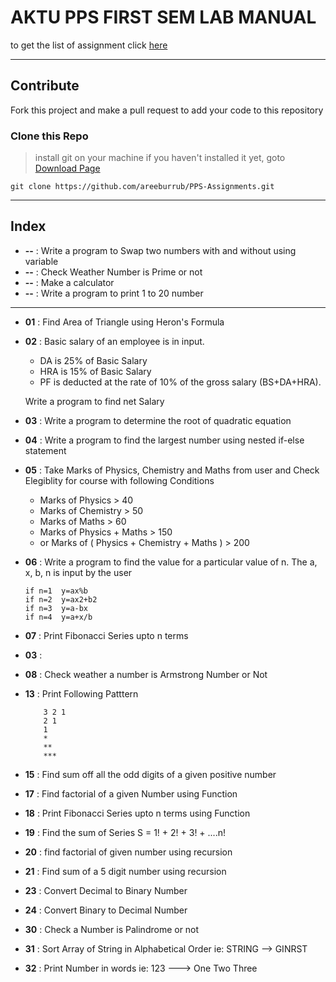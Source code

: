 # AKTU PPS FIRST SEM LAB MANUAL
to get the list of assignment click [here](PPS%20ASSIGNMENT.pdf)

<hr>

## Contribute
Fork this project and make a pull request to add your code to this repository


### Clone this Repo
> install git on your machine if you haven't installed it yet, goto [Download Page](https://git-scm.com/downloads)
```shell
git clone https://github.com/areeburrub/PPS-Assignments.git
```

<hr>

## Index

- **--** : Write a program to Swap two numbers with and without using variable
- **--** : Check Weather Number is Prime or not
- **--** : Make a calculator
- **--** : Write a program to print 1 to 20 number
---
- **01** : Find Area of Triangle using Heron's Formula
- **02** :  Basic salary of an employee is in input.
  - DA is 25% of Basic Salary
  - HRA is 15% of Basic Salary
  - PF is deducted at the rate of 10% of the gross salary (BS+DA+HRA).
  
  Write a program to find net Salary 
- **03** : Write a program to determine the root of quadratic equation
- **04** : Write a program to find the largest number using nested if-else statement
- **05** : Take Marks of Physics, Chemistry and Maths from user and Check Elegiblity for course with following Conditions
  - Marks of Physics > 40
  - Marks of Chemistry > 50
  - Marks of Maths > 60
  - Marks of Physics + Maths > 150
  - or Marks of ( Physics + Chemistry + Maths ) > 200
- **06** : Write a program to find the value for a particular value of n. The a, x, b, n is input by the user

    ```
    if n=1  y=ax%b
    if n=2  y=ax2+b2
    if n=3  y=a-bx
    if n=4  y=a+x/b
    ```

- **07** : Print Fibonacci Series upto n terms
- **03** : 
- **08** : Check weather a number is Armstrong Number or Not
- **13** : Print Following Patttern
    
          3 2 1
          2 1
          1
          * 
          **
          ***
- **15** : Find sum off all the odd digits of a given positive number
- **17** : Find factorial of a given Number using Function
- **18** : Print Fibonacci Series upto n terms using Function
- **19** : Find the sum of Series S = 1! + 2! + 3! + ....n! 
- **20** : find factorial of given number using recursion
- **21** : Find sum of a 5 digit number using recursion
- **23** : Convert Decimal to Binary Number
- **24** : Convert Binary to Decimal Number
- **30** : Check a Number is Palindrome or not
- **31** : Sort Array of String in Alphabetical Order ie: STRING --> GINRST
- **32** : Print Number in words ie: 123 ---> One Two Three